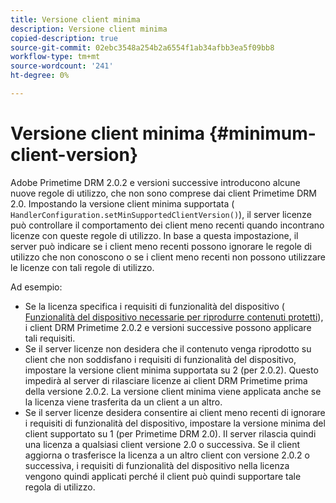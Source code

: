 ```yaml
---
title: Versione client minima
description: Versione client minima
copied-description: true
source-git-commit: 02ebc3548a254b2a6554f1ab34afbb3ea5f09bb8
workflow-type: tm+mt
source-wordcount: '241'
ht-degree: 0%

---
```


# Versione client minima {#minimum-client-version}

Adobe Primetime DRM 2.0.2 e versioni successive introducono alcune nuove regole di utilizzo, che non sono comprese dai client Primetime DRM 2.0. Impostando la versione client minima supportata ( `HandlerConfiguration.setMinSupportedClientVersion()`), il server licenze può controllare il comportamento dei client meno recenti quando incontrano licenze con queste regole di utilizzo. In base a questa impostazione, il server può indicare se i client meno recenti possono ignorare le regole di utilizzo che non conoscono o se i client meno recenti non possono utilizzare le licenze con tali regole di utilizzo.

Ad esempio:

* Se la licenza specifica i requisiti di funzionalità del dispositivo ( [Funzionalità del dispositivo necessarie per riprodurre contenuti protetti](../../../protecting-content/introduction/usage-rules/runtime-application-restrictions/device-capabilities.md)), i client DRM Primetime 2.0.2 e versioni successive possono applicare tali requisiti.
* Se il server licenze non desidera che il contenuto venga riprodotto su client che non soddisfano i requisiti di funzionalità del dispositivo, impostare la versione client minima supportata su 2 (per 2.0.2). Questo impedirà al server di rilasciare licenze ai client DRM Primetime prima della versione 2.0.2. La versione client minima viene applicata anche se la licenza viene trasferita da un client a un altro.
* Se il server licenze desidera consentire ai client meno recenti di ignorare i requisiti di funzionalità del dispositivo, impostare la versione minima del client supportato su 1 (per Primetime DRM 2.0). Il server rilascia quindi una licenza a qualsiasi client versione 2.0 o successiva. Se il client aggiorna o trasferisce la licenza a un altro client con versione 2.0.2 o successiva, i requisiti di funzionalità del dispositivo nella licenza vengono quindi applicati perché il client può quindi supportare tale regola di utilizzo.
